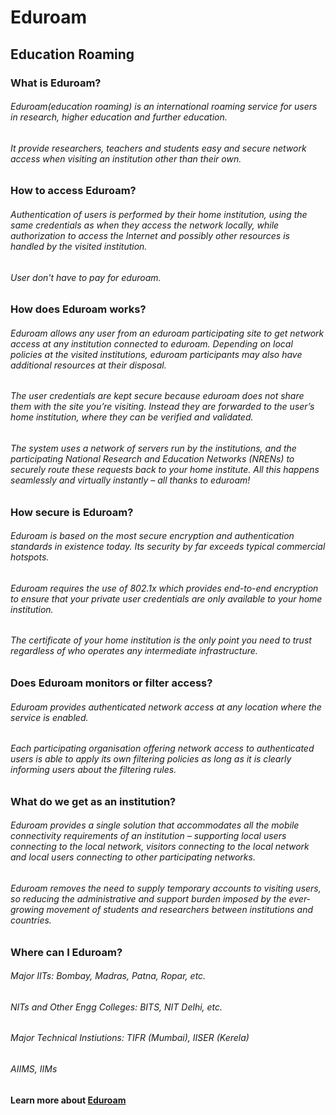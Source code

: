 # Eduroam
## Education Roaming
### What is Eduroam?
###### Eduroam(education roaming) is an international roaming service for users in research, higher education and further education.
###### It provide researchers, teachers and students easy and secure network access when visiting an institution other than their own.
### How to access Eduroam?
###### Authentication of users is performed by their home institution, using the same credentials as when they access the network locally, while authorization to access the Internet and possibly other resources is handled by the visited institution.
###### User don't have to pay for eduroam.
### How does Eduroam works?
###### Eduroam allows any user from an eduroam participating site to get network access at any institution connected to eduroam. Depending on local policies at the visited institutions, eduroam participants may also have additional resources at their disposal.
###### The user credentials are kept secure because eduroam does not share them with the site you’re visiting. Instead they are forwarded to the user’s home institution, where they can be verified and validated.
###### The system uses a network of servers run by the institutions, and the participating National Research and Education Networks (NRENs) to securely route these requests back to your home institute.  All this happens seamlessly and virtually instantly – all thanks to eduroam!
### How secure is Eduroam?
###### Eduroam is based on the most secure encryption and authentication standards in existence today. Its security by far exceeds typical commercial hotspots.
###### Eduroam requires the use of 802.1x which provides end-to-end encryption to ensure that your private user credentials are only available to your home institution. 
###### The certificate of your home institution is the only point you need to trust regardless of who operates any intermediate infrastructure.
### Does Eduroam monitors or filter access?
###### Eduroam provides authenticated network access at any location where the service is enabled.
###### Each participating organisation offering network access to authenticated users is able to apply its own filtering policies as long as it is clearly informing users about the filtering rules.
### What do we get as an institution?
###### Eduroam provides a single solution that accommodates all the mobile connectivity requirements of an institution – supporting local users connecting to the local network, visitors connecting to the local network and local users connecting to other participating networks.
###### Eduroam removes the need to supply temporary accounts to visiting users, so reducing the administrative and support burden imposed by the ever-growing movement of students and researchers between institutions and countries.
### Where can I Eduroam?
###### Major IITs: Bombay, Madras, Patna, Ropar, etc.
###### NITs and Other Engg Colleges: BITS, NIT Delhi, etc.
###### Major Technical Instiutions: TIFR (Mumbai), IISER (Kerela)
###### AIIMS, IIMs

**Learn more about [Eduroam](https://www.eduroam.org/what-is-eduroam/)**


